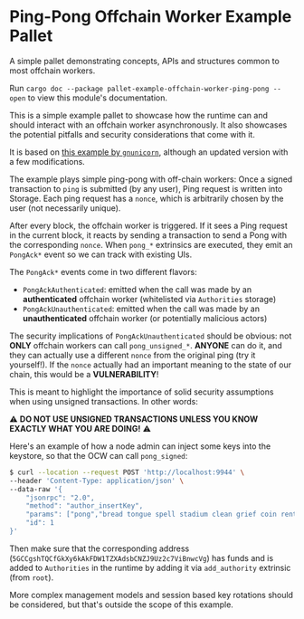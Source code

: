 # Ping-Pong Offchain Worker Example Pallet

A simple pallet demonstrating concepts, APIs and structures common to most offchain workers.

Run `cargo doc --package pallet-example-offchain-worker-ping-pong --open` to view this module's
documentation.

This is a simple example pallet to showcase how the runtime can and should interact with an offchain worker asynchronously.
It also showcases the potential pitfalls and security considerations that come with it.

It is based on [this example by `gnunicorn`](https://gnunicorn.github.io/substrate-offchain-cb/),
although an updated version with a few modifications.

The example plays simple ping-pong with off-chain workers:
Once a signed transaction to `ping` is submitted (by any user), Ping request is written into Storage.
Each ping request has a `nonce`, which is arbitrarily chosen by the user (not necessarily unique).

After every block, the offchain worker is triggered. If it sees a Ping request in the current
block, it reacts by sending a transaction to send a Pong with the corresponding `nonce`. When `pong_*` extrinsics are executed,
they emit an `PongAck*` event so we can track with existing UIs.

The `PongAck*` events come in two different flavors:
- `PongAckAuthenticated`: emitted when the call was made by an **authenticated** offchain worker (whitelisted via `Authorities` storage)
- `PongAckUnauthenticated`: emitted when the call was made by an **unauthenticated** offchain worker (or potentially malicious actors)

The security implications of `PongAckUnauthenticated` should be obvious: not **ONLY** offchain workers can
call `pong_unsigned_*`. **ANYONE** can do it, and they can actually use a different `nonce`
from the original ping (try it yourself!). If the `nonce` actually had an important meaning to the state of our chain, this would be a **VULNERABILITY**!

This is meant to highlight the importance of solid security assumptions when using unsigned transactions.
In other words: 

⚠️ **DO NOT USE UNSIGNED TRANSACTIONS UNLESS YOU KNOW EXACTLY WHAT YOU ARE DOING!** ⚠️

Here's an example of how a node admin can inject some keys into the keystore, so that the OCW
can call `pong_signed`:

```bash
$ curl --location --request POST 'http://localhost:9944' \
--header 'Content-Type: application/json' \
--data-raw '{
    "jsonrpc": "2.0",
    "method": "author_insertKey",
    "params": ["pong","bread tongue spell stadium clean grief coin rent spend total practice document","0xb6a8b4b6bf796991065035093d3265e314c3fe89e75ccb623985e57b0c2e0c30"],
    "id": 1
}'
```

Then make sure that the corresponding address (`5GCCgshTQCfGkXy6kAkFDW1TZXAdsbCNZJ9Uz2c7ViBnwcVg`) has funds and is added to `Authorities` in the runtime by adding it via `add_authority` extrinsic (from `root`).

More complex management models and session
based key rotations should be considered, but that's outside the scope of this example.